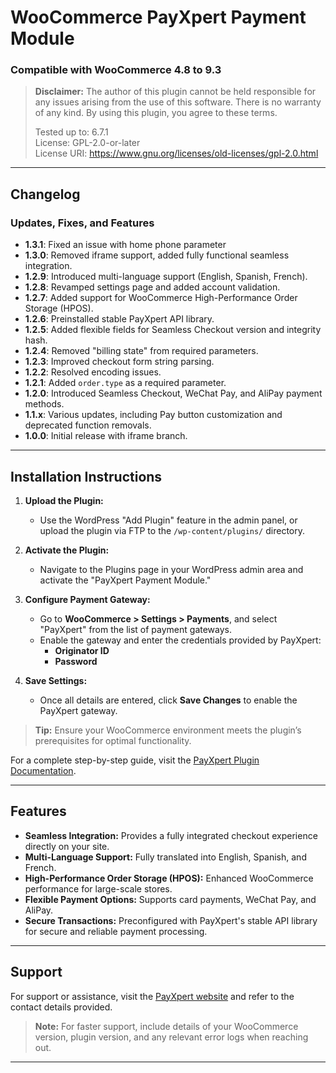 # WooCommerce PayXpert Payment Module

### Compatible with WooCommerce 4.8 to 9.3

> **Disclaimer:**
> The author of this plugin cannot be held responsible for any issues arising from the use of this software. There is no warranty of any kind. By using this plugin, you agree to these terms.
>
> Tested up to: 6.7.1<br>
> License: GPL-2.0-or-later<br>
> License URI: https://www.gnu.org/licenses/old-licenses/gpl-2.0.html


---

## **Changelog**

### Updates, Fixes, and Features
- **1.3.1**: Fixed an issue with home phone parameter
- **1.3.0**: Removed iframe support, added fully functional seamless integration.
- **1.2.9**: Introduced multi-language support (English, Spanish, French).
- **1.2.8**: Revamped settings page and added account validation.
- **1.2.7**: Added support for WooCommerce High-Performance Order Storage (HPOS).
- **1.2.6**: Preinstalled stable PayXpert API library.
- **1.2.5**: Added flexible fields for Seamless Checkout version and integrity hash.
- **1.2.4**: Removed "billing state" from required parameters.
- **1.2.3**: Improved checkout form string parsing.
- **1.2.2**: Resolved encoding issues.
- **1.2.1**: Added `order.type` as a required parameter.
- **1.2.0**: Introduced Seamless Checkout, WeChat Pay, and AliPay payment methods.
- **1.1.x**: Various updates, including Pay button customization and deprecated function removals.
- **1.0.0**: Initial release with iframe branch.

---

## **Installation Instructions**

1. **Upload the Plugin:**
   - Use the WordPress "Add Plugin" feature in the admin panel, or upload the plugin via FTP to the `/wp-content/plugins/` directory.

2. **Activate the Plugin:**
   - Navigate to the Plugins page in your WordPress admin area and activate the "PayXpert Payment Module."

3. **Configure Payment Gateway:**
   - Go to **WooCommerce > Settings > Payments**, and select "PayXpert" from the list of payment gateways.
   - Enable the gateway and enter the credentials provided by PayXpert:
     - **Originator ID**
     - **Password**

4. **Save Settings:**
   - Once all details are entered, click **Save Changes** to enable the PayXpert gateway.

> **Tip:** Ensure your WooCommerce environment meets the plugin’s prerequisites for optimal functionality.

For a complete step-by-step guide, visit the [PayXpert Plugin Documentation](https://payxpert-docs.atlassian.net/wiki/x/AQDxLQ).

---

## **Features**

- **Seamless Integration:** Provides a fully integrated checkout experience directly on your site.
- **Multi-Language Support:** Fully translated into English, Spanish, and French.
- **High-Performance Order Storage (HPOS):** Enhanced WooCommerce performance for large-scale stores.
- **Flexible Payment Options:** Supports card payments, WeChat Pay, and AliPay.
- **Secure Transactions:** Preconfigured with PayXpert's stable API library for secure and reliable payment processing.

---

## **Support**

For support or assistance, visit the [PayXpert website](http://www.payxpert.com) and refer to the contact details provided.

> **Note:** For faster support, include details of your WooCommerce version, plugin version, and any relevant error logs when reaching out.

---
